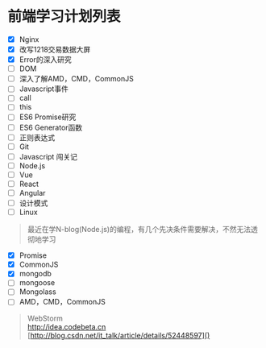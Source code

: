 # 前端学习计划列表

- [x] Nginx
- [x] 改写1218交易数据大屏
- [x] Error的深入研究
- [ ] DOM
- [ ] 深入了解AMD，CMD，CommonJS
- [ ] Javascript事件
- [ ] call
- [ ] this
- [ ] ES6 Promise研究
- [ ] ES6 Generator函数
- [ ] 正则表达式
- [ ] Git
- [ ] Javascript 闯关记
- [ ] Node.js
- [ ] Vue
- [ ] React
- [ ] Angular
- [ ] 设计模式
- [ ] Linux

> 最近在学N-blog(Node.js)的编程，有几个先决条件需要解决，不然无法透彻地学习

- [x] Promise
- [x] CommonJS
- [x] mongodb
- [ ] mongoose
- [ ] Mongolass
- [ ] AMD，CMD，CommonJS

> WebStorm  
> http://idea.codebeta.cn  
> [http://blog.csdn.net/it_talk/article/details/52448597]()
